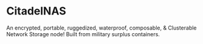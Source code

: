 # CitadelNAS
An encrypted, portable, ruggedized, waterproof, composable, &amp; Clusterable Network Storage node! Built from military surplus containers.
